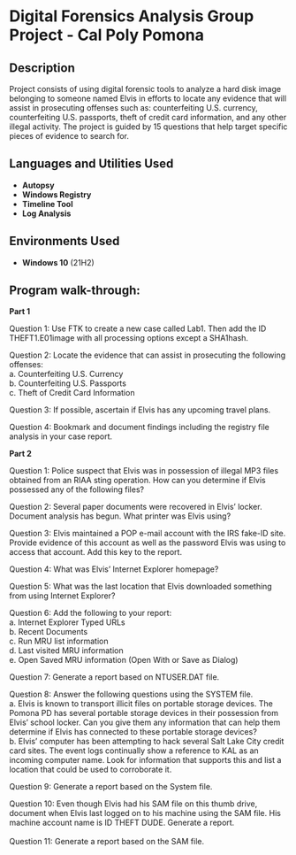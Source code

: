 <h1>Digital Forensics Analysis Group Project - Cal Poly Pomona</h1>

<h2>Description</h2>
Project consists of using digital forensic tools to analyze a hard disk image belonging to someone named Elvis in efforts to locate any evidence that will assist in prosecuting offenses such as: counterfeiting U.S. currency, counterfeiting U.S. passports, theft of credit card information, and any other illegal activity. The project is guided by 15 questions that help target specific pieces of evidence to search for.
<br />


<h2>Languages and Utilities Used</h2>

- <b>Autopsy</b> 
- <b>Windows Registry</b>
- <b>Timeline Tool</b>
- <b>Log Analysis</b>

<h2>Environments Used </h2>

- <b>Windows 10</b> (21H2)

<h2>Program walk-through:</h2>

<b>Part 1</b>
<br />
  
Question 1: Use FTK to create a new case called Lab1. Then add the ID THEFT1.E01image with all processing options except a SHA1hash. 
<br/>

Question 2: Locate the evidence that can assist in prosecuting the following offenses:<br/>
a. Counterfeiting U.S. Currency<br/>
b. Counterfeiting U.S. Passports<br/>
c. Theft of Credit Card Information
<br/>

Question 3: If possible, ascertain if Elvis has any upcoming travel plans. 
<br/>

Question 4: Bookmark and document findings including the registry file analysis in your case report.
<br />

<b>Part 2</b>
<br />

Question 1: Police suspect that Elvis was in possession of illegal MP3 files obtained from an RIAA sting operation. How can you determine if Elvis possessed any of the following files?
<br/>

Question 2: Several paper documents were recovered in Elvis’ locker. Document analysis has begun. What printer was Elvis using?
<br/>

Question 3: Elvis maintained a POP e-mail account with the IRS fake-ID site. Provide evidence of this account as well as the password Elvis was using to access that account. Add this key to the report.
<br/>

Question 4: What was Elvis’ Internet Explorer homepage?
<br/>

Question 5: What was the last location that Elvis downloaded something from using Internet Explorer?
<br/>

Question 6: Add the following to your report:<br/>
a. Internet Explorer Typed URLs<br/>
b. Recent Documents<br/>
c. Run MRU list information<br/>
d. Last visited MRU information<br/>
e. Open Saved MRU information (Open With or Save as Dialog)
<br/>

Question 7: Generate a report based on NTUSER.DAT file. 
<br/>

Question 8: Answer the following questions using the SYSTEM file. <br/>
a. Elvis is known to transport illicit files on portable storage devices. The Pomona PD has several portable storage devices in their possession from Elvis’ school locker. Can you give them any information that can help them determine if Elvis has connected to these portable storage devices?<br/>
b. Elvis’ computer has been attempting to hack several Salt Lake City credit card sites. The event logs continually show a reference to KAL as an incoming computer name. Look for information that supports this and list a location that could be used to corroborate it.
<br/>

Question 9: Generate a report based on the System file. 
<br/>

Question 10: Even though Elvis had his SAM file on this thumb drive, document when Elvis last logged on to his machine using the SAM file. His machine account name is ID THEFT DUDE. Generate a report. 
<br/>
<br/>
Question 11: Generate a report based on the SAM file.
<br/>

</p>

<!--
 ```diff
- text in red
+ text in green
! text in orange
# text in gray
@@ text in purple (and bold)@@
```
--!>
